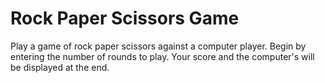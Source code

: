 <h1>Rock Paper Scissors Game</h1>

<p>Play a game of rock paper scissors against a computer player. Begin by entering the number of rounds to play. Your score and the computer's will be displayed at the end.</p>
